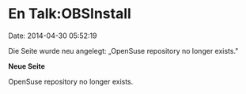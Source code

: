 En Talk:OBSInstall
==================

Date: 2014-04-30 05:52:19

Die Seite wurde neu angelegt: „OpenSuse repository no longer exists."

**Neue Seite**

<div>

OpenSuse repository no longer exists.

</div>
